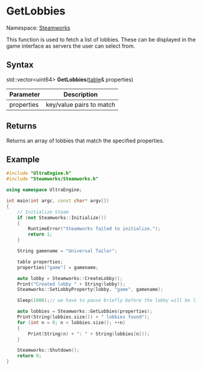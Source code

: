 # GetLobbies

Namespace: [Steamworks](Steamworks.md)

This function is used to fetch a list of lobbies. These can be displayed in the game interface as servers the user can select from.

## Syntax

std::vector<uint64\> **GetLobbies**([table](table)& properties)

| Parameter | Description |
|---|---|
| properties | key/value pairs to match |

## Returns

Returns an array of lobbies that match the specified properties.

## Example

```c++
#include "UltraEngine.h"
#include "Steamworks/Steamworks.h"

using namespace UltraEngine;

int main(int argc, const char* argv[])
{
    // Initialize Steam
    if (not Steamworks::Initialize())
    {
        RuntimeError("Steamworks failed to initialize.");
        return 1;
    }

    String gamename = "Universal Tailor";

    table properties;
    properties["game"] = gamename;

    auto lobby = Steamworks::CreateLobby();
    Print("Created lobby " + String(lobby));
    Steamworks::SetLobbyProperty(lobby, "game", gamename);

    Sleep(1000);// we have to pause briefly before the lobby will be listed in search results

    auto lobbies = Steamworks::GetLobbies(properties);
    Print(String(lobbies.size()) + " lobbies found");
    for (int n = 0; n < lobbies.size(); ++n)
    {
        Print(String(n) + ": " + String(lobbies[n]));
    }

    Steamworks::Shutdown();
    return 0;
}
```
